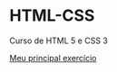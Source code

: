 # HTML-CSS
 Curso de HTML 5 e CSS 3

<a href="https://anderson-feliciano.github.io/HTML-CSS/Exercicios/Desafio%20010/android.html">Meu principal exercício</a>